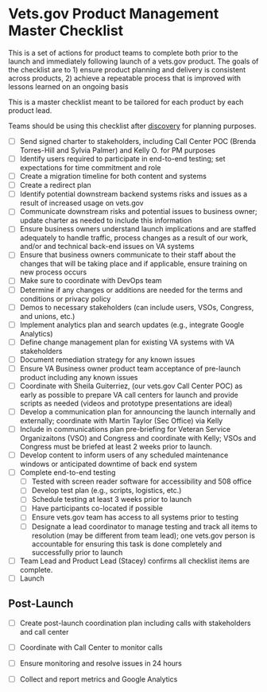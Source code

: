 # Vets.gov Product Management Master Checklist

This is a set of actions for product teams to complete both prior to the launch and immediately following launch of a vets.gov product. The goals of the checklist are to 1) ensure product planning and delivery is consistent across products, 2) achieve a repeatable process that is improved with lessons learned on an ongoing basis 

This is a master checklist meant to be tailored for each product by each product lead.  

Teams should be using this checklist after [discovery](https://github.com/department-of-veterans-affairs/vets.gov-team/blob/master/Practice%20Areas/Research/Discovery/readme.md) for planning purposes. 

- [ ] Send signed charter to stakeholders, including Call Center POC (Brenda Torres-Hill and Sylvia Palmer) and Kelly O. for PM purposes
- [ ] Identify users required to participate in end-to-end testing; set expectations for time commitment and role
- [ ] Create a migration timeline for both content and systems
- [ ] Create a redirect plan 
- [ ] Identify potential downstream backend systems risks and issues as a result of increased usage on vets.gov
- [ ] Communicate downstream risks and potential issues to business owner; update charter as needed to include this information
- [ ] Ensure business owners understand launch implications and are staffed adequately to handle traffic, process changes as a result of our work, and/or and technical back-end issues on VA systems
- [ ] Ensure that business owners communicate to their staff about the changes that will be taking place and if applicable, ensure training on new process occurs
- [ ] Make sure to coordinate with DevOps team
- [ ] Determine if any changes or additions are needed for the terms and conditions or privacy policy
- [ ] Demos to necessary stakeholders (can include users, VSOs, Congress, and unions, etc.)
- [ ] Implement analytics plan and search updates (e.g., integrate Google Analytics)
- [ ] Define change management plan for existing VA systems with VA stakeholders
- [ ] Document remediation strategy for any known issues
- [ ] Ensure VA Business owner product team acceptance of pre-launch product including any known issues
- [ ] Coordinate with Sheila Guiterriez, (our vets.gov Call Center POC) as early as possible to prepare VA call centers for launch and provide scripts as needed (videos and prototype presentations are ideal)   
- [ ] Develop a communication plan for announcing the launch internally and externally; coordinate with Martin Taylor (Sec Office) via Kelly
- [ ] Include in communications plan pre-briefing for Veteran Service Organizaitons (VSO) and Congress and coordinate with Kelly; VSOs and Congress must be briefed at least 2 weeks prior to launch.
- [ ] Develop content to inform users of any scheduled maintenance windows or anticipated downtime of back end system
- [ ] Complete end-to-end testing
  - [ ] Tested with screen reader software for accessibility and 508 office 
  - [ ] Develop test plan (e.g., scripts, logistics, etc.)
  - [ ] Schedule testing at least 3 weeks prior to launch
  - [ ] Have participants co-located if possible
  - [ ] Ensure vets.gov team has access to all systems prior to testing
  - [ ] Designate a lead coordinator to manage testing and track all items to resolution (may be different from team lead); one vets.gov person is accountable for ensuring this task is done completely and successfully prior to launch
- [ ] Team Lead and Product Lead (Stacey) confirms all checklist items are complete.
- [ ] Launch
## Post-Launch
- [ ] Create post-launch coordination plan including calls with stakeholders and call center 
- [ ] Coordinate with Call Center to monitor calls 
- [ ] Ensure monitoring and resolve issues in 24 hours
- [ ] Collect and report metrics and Google Analytics

